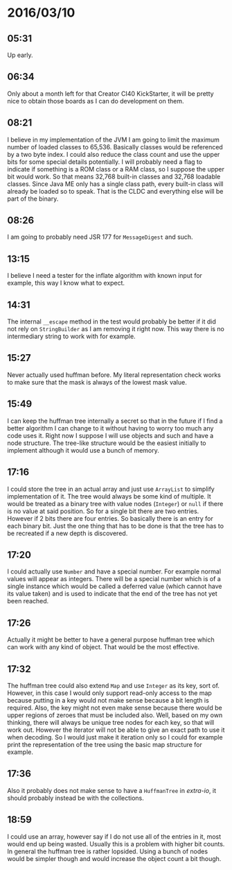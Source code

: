 # 2016/03/10

## 05:31

Up early.

## 06:34

Only about a month left for that Creator CI40 KickStarter, it will be pretty
nice to obtain those boards as I can do development on them.

## 08:21

I believe in my implementation of the JVM I am going to limit the maximum
number of loaded classes to 65,536. Basically classes would be referenced by
a two byte index. I could also reduce the class count and use the upper bits
for some special details potentially. I will probably need a flag to indicate
if something is a ROM class or a RAM class, so I suppose the upper bit would
work. So that means 32,768 built-in classes and 32,768 loadable classes. Since
Java ME only has a single class path, every built-in class will already be
loaded so to speak. That is the CLDC and everything else will be part of the
binary.

## 08:26

I am going to probably need JSR 177 for `MessageDigest` and such.

## 13:15

I believe I need a tester for the inflate algorithm with known input for
example, this way I know what to expect.

## 14:31

The internal `__escape` method in the test would probably be better if it did
not rely on `StringBuilder` as I am removing it right now. This way there is
no intermediary string to work with for example.

## 15:27

Never actually used huffman before. My literal representation check works to
make sure that the mask is always of the lowest mask value.

## 15:49

I can keep the huffman tree internally a secret so that in the future if I find
a better algorithm I can change to it without having to worry too much any code
uses it. Right now I suppose I will use objects and such and have a node
structure. The tree-like structure would be the easiest initially to implement
although it would use a bunch of memory.

## 17:16

I could store the tree in an actual array and just use `ArrayList` to simplify
implementation of it. The tree would always be some kind of multiple. It would
be treated as a binary tree with value nodes (`Integer`) or `null` if there is
no value at said position. So for a single bit there are two entries. However
if 2 bits there are four entries. So basically there is an entry for each
binary bit. Just the one thing that has to be done is that the tree has to be
recreated if a new depth is discovered.

## 17:20

I could actually use `Number` and have a special number. For example normal
values will appear as integers. There will be a special number which is of a
single instance which would be called a deferred value (which cannot have its
value taken) and is used to indicate that the end of the tree has not yet been
reached.

## 17:26

Actually it might be better to have a general purpose huffman tree which can
work with any kind of object. That would be the most effective.

## 17:32

The huffman tree could also extend `Map` and use `Integer` as its key, sort of.
However, in this case I would only support read-only access to the map because
putting in a key would not make sense because a bit length is required. Also,
the key might not even make sense because there would be upper regions of
zeroes that must be included also. Well, based on my own thinking, there will
always be unique tree nodes for each key, so that will work out. However the
iterator will not be able to give an exact path to use it when decoding. So
I would just make it iteration only so I could for example print the
representation of the tree using the basic map structure for example.

## 17:36

Also it probably does not make sense to have a `HuffmanTree` in *extra-io*, it
should probably instead be with the collections.

## 18:59

I could use an array, however say if I do not use all of the entries in it,
most would end up being wasted. Usually this is a problem with higher bit
counts. In general the huffman tree is rather lopsided. Using a bunch of nodes
would be simpler though and would increase the object count a bit though.

